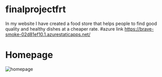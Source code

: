 # finalprojectfrt
In my website I have created a food store that helps people to find good quality and healthy dishes at a cheaper rate.
#azure link https://brave-smoke-02d81ef10.1.azurestaticapps.net/
# Homepage
![homepage](https://user-images.githubusercontent.com/104609907/168610085-49497de4-d470-4f33-ae46-53e3af1aebe2.PNG)
